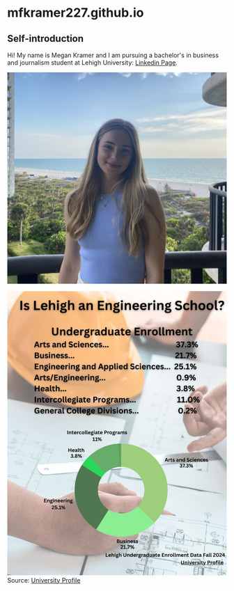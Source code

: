 # mfkramer227.github.io
## Self-introduction
Hi! My name is Megan Kramer and I am pursuing a bachelor's in business and journalism student at Lehigh University: [Linkedin Page](www.linkedin.com/in/megankramer-).


![Self-pic](https://github.com/mfkramer227/mfkramer227.github.io/blob/main/IMG_9618%20(3).jpg?raw=true)

![Picture](https://github.com/mfkramer227/mfkramer227.github.io/blob/main/Is%20Lehigh%20an%20Engineering%20School.jpg?raw=true)
Source: [University Profile](https://data.lehigh.edu/sites/data.lehigh.edu/files/LUprofile_2024.pdf)
